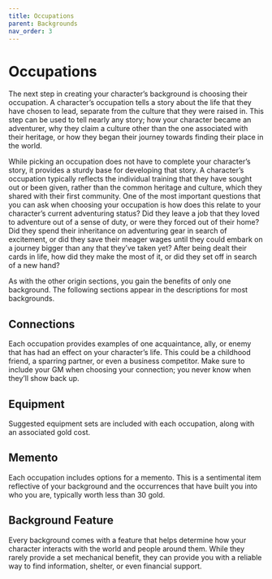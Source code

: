 ```yaml
---
title: Occupations
parent: Backgrounds
nav_order: 3
---
```


# Occupations
The next step in creating your character’s background is choosing their occupation. A character’s occupation tells a story about the life that they have chosen to lead, separate from the culture that they were raised in. This step can be used to tell nearly any story; how your character became an adventurer, why they claim a culture other than the one associated with their heritage, or how they began their journey towards finding their place in the world.

While picking an occupation does not have to complete your character’s story, it provides a sturdy base for developing that story. A character’s occupation typically reflects the individual training that they have sought out or been given, rather than the common heritage and culture, which they shared with their first community. One of the most important questions that you can ask when choosing your occupation is how does this relate to your character’s current adventuring status? Did they leave a job that they loved to adventure out of a sense of duty, or were they forced out of their home? Did they spend their inheritance on adventuring gear in search of excitement, or did they save their meager wages until they could embark on a journey bigger than any that they’ve taken yet? After being dealt their cards in life, how did they make the most of it, or did they set off in search of a new hand?

As with the other origin sections, you gain the benefits of only one background. The following sections appear in the descriptions for most backgrounds.

## Connections
Each occupation provides examples of one acquaintance, ally, or enemy that has had an effect on your character’s life. This could be a childhood friend, a sparring partner, or even a business competitor. Make sure to include your GM when choosing your connection; you never know when they’ll show back up.

## Equipment
Suggested equipment sets are included with each occupation, along with an associated gold cost.

## Memento
Each occupation includes options for a memento. This is a sentimental item reflective of your background and the occurrences that have built you into who you are, typically worth less than 30 gold.

## Background Feature
Every background comes with a feature that helps determine how your character interacts with the world and people around them. While they rarely provide a set mechanical benefit, they can provide you with a reliable way to find information, shelter, or even financial support.
